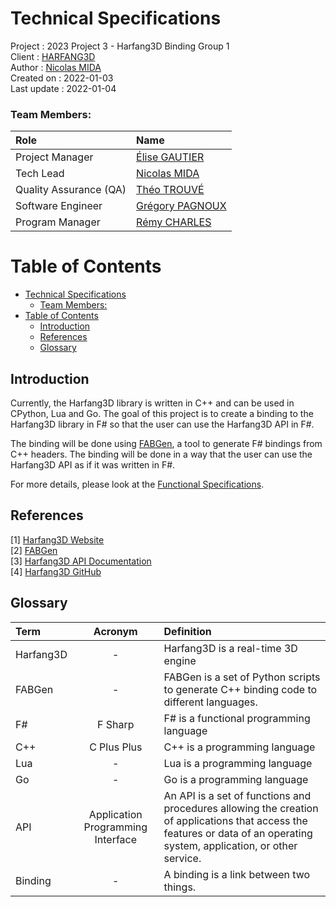 # Technical Specifications

Project : 2023 Project 3 - Harfang3D Binding Group 1  
Client : [HARFANG3D](https://github.com/harfang3d/harfang3d)  
Author : [Nicolas MIDA](https://github.com/Nicolas-Mida)  
Created on : 2022-01-03  
Last update : 2022-01-04

### Team Members:

| Role | Name |  
|:---|:---|
| Project Manager | [Élise GAUTIER](https://github.com/elisegtr) |
| Tech Lead | [Nicolas MIDA](https://github.com/Nicolas-Mida) |
| Quality Assurance (QA) | [Théo TROUVÉ](https://github.com/TheoTr/) |
| Software Engineer | [Grégory PAGNOUX](https://github.com/Gregory-Pagnoux) |
| Program Manager | [Rémy CHARLES](https://github.com/RemyCHARLES) |


# Table of Contents
    
- [Technical Specifications](#technical-specifications)
    - [Team Members:](#team-members)
- [Table of Contents](#table-of-contents)
  - [Introduction](#introduction)
  - [References](#references)
  - [Glossary](#glossary)

## Introduction

Currently, the Harfang3D library is written in C++ and can be used in CPython, Lua and Go. The goal of this project is to create a binding to the Harfang3D library in F# so that the user can use the Harfang3D API in F#.

The binding will be done using [FABGen](https://github.com/ejulien/FABGen/), a tool to generate F# bindings from C++ headers. The binding will be done in a way that the user can use the Harfang3D API as if it was written in F#.

For more details, please look at the [Functional Specifications](functional_specification.md).

## References

[1] [Harfang3D Website](https://www.harfang3d.com/en_US/)  
[2] [FABGen](https://github.com/ejulien/FABGen/)  
[3] [Harfang3D API Documentation](https://dev.harfang3d.com/docs/2.0.111/man.overview/)  
[4] [Harfang3D GitHub](https://github.com/harfang3d/harfang3d)

## Glossary

| Term | Acronym | Definition |
|:---|:---:|:---|
| Harfang3D | - | Harfang3D is a real-time 3D engine |
| FABGen | - | FABGen is a set of Python scripts to generate C++ binding code to different languages. |
| F# | F Sharp | F# is a functional programming language |
| C++ | C Plus Plus | C++ is a programming language |
| Lua | - | Lua is a programming language |
| Go | - | Go is a programming language |
| API | Application Programming Interface | An API is a set of functions and procedures allowing the creation of applications that access the features or data of an operating system, application, or other service. |
| Binding | - | A binding is a link between two things. |